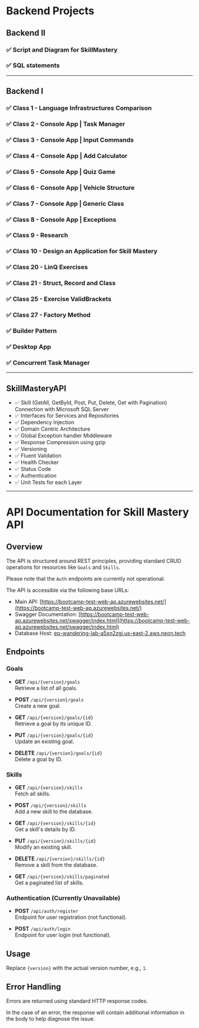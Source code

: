 # Backend Projects

## Backend II

### ✅ Script and Diagram for SkillMastery

### ✅ SQL statements

___
## Backend I

### ✅ Class 1 - Language Infrastructures Comparison

### ✅ Class 2 - Console App | Task Manager

### ✅ Class 3 - Console App | Input Commands

### ✅ Class 4 - Console App | Add Calculator

### ✅ Class 5 - Console App | Quiz Game

### ✅ Class 6 - Console App | Vehicle Structure

### ✅ Class 7 - Console App | Generic Class

### ✅ Class 8 - Console App | Exceptions

### ✅ Class 9 - Research

### ✅ Class 10 - Design an Application for Skill Mastery

### ✅ Class 20 - LinQ Exercises

### ✅ Class 21 - Struct, Record and Class

### ✅ Class 25 - Exercise ValidBrackets

### ✅ Class 27 - Factory Method

### ✅ Builder Pattern

### ✅ Desktop App

### ✅ Concurrent Task Manager

---

## SkillMasteryAPI

- ✅ Skill (GetAll, GetById, Post, Put, Delete, Get with Pagination) Connection with Microsoft SQL Server
- ✅ Interfaces for Services and Repositories
- ✅ Dependency Injection
- ✅ Domain Centric Architecture
- ✅ Global Exception handler Middleware
- ✅ Response Compression using gzip
- ✅ Versioning
- ✅ Fluent Validation
- ✅ Health Checker
- ✅ Status Code
- ✅ Authentication
- ✅ Unit Tests for each Layer 

___

# API Documentation for Skill Mastery API

## Overview

The API is structured around REST principles, providing standard CRUD operations for resources like `Goals` and `Skills`. 

Please note that the `Auth` endpoints are currently not operational. 

The API is accessible via the following base URLs:

- Main API: [https://bootcamp-test-web-ap.azurewebsites.net/](https://bootcamp-test-web-ap.azurewebsites.net/)
- Swagger Documentation: [https://bootcamp-test-web-ap.azurewebsites.net/swagger/index.html](https://bootcamp-test-web-ap.azurewebsites.net/swagger/index.html)
- Database Host: [ep-wandering-lab-a5xn2zgj.us-east-2.aws.neon.tech](ep-wandering-lab-a5xn2zgj.us-east-2.aws.neon.tech)

## Endpoints

### Goals
- **GET** `/api/{version}/goals`  
  Retrieve a list of all goals.

- **POST** `/api/{version}/goals`  
  Create a new goal.

- **GET** `/api/{version}/goals/{id}`  
  Retrieve a goal by its unique ID.

- **PUT** `/api/{version}/goals/{id}`  
  Update an existing goal.

- **DELETE** `/api/{version}/goals/{id}`  
  Delete a goal by ID.

### Skills
- **GET** `/api/{version}/skills`  
  Fetch all skills.

- **POST** `/api/{version}/skills`  
  Add a new skill to the database.

- **GET** `/api/{version}/skills/{id}`  
  Get a skill's details by ID.

- **PUT** `/api/{version}/skills/{id}`  
  Modify an existing skill.

- **DELETE** `/api/{version}/skills/{id}`  
  Remove a skill from the database.

- **GET** `/api/{version}/skills/paginated`  
  Get a paginated list of skills.

### Authentication (Currently Unavailable)
- **POST** `/api/auth/register`  
  Endpoint for user registration (not functional).

- **POST** `/api/auth/login`  
  Endpoint for user login (not functional).

## Usage

Replace `{version}` with the actual version number, e.g., `1`.

## Error Handling

Errors are returned using standard HTTP response codes. 

In the case of an error, the response will contain additional information in the body to help diagnose the issue.
